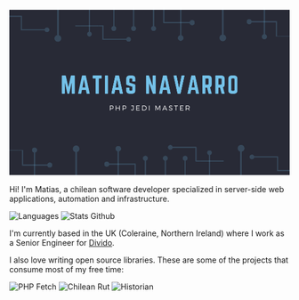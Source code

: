 [![Matias Navarro-Carter header image](/assets/banner.png)](https://mnavarro.dev)

Hi! I'm Matias, a chilean software developer specialized in server-side web applications, automation and infrastructure.

![Languages](https://github-readme-stats.vercel.app/api/top-langs/?username=mnavarrocarter&hide=html&title_color=74c2e9&text_color=fff&icon_color=2bbc8a&bg_color=282a36)
![Stats Github](https://github-readme-stats.vercel.app/api?username=mnavarrocarter&show_icons=true&line_height=27&count_private=true&title_color=74c2e9&text_color=fff&icon_color=74c2e9&bg_color=282a36)

I'm currently based in the UK (Coleraine, Northern Ireland) where I work as a Senior Engineer for [Divido][divido].

I also love writing open source libraries. These are some of the projects that consume most of my free time:

![PHP Fetch](https://github-readme-stats.vercel.app/api/pin?username=mnavarrocarter&repo=php-fetch&title_color=74c2e9&icon_color=74c2e9&text_color=fff&bg_color=282a36)
![Chilean Rut](https://github-readme-stats.vercel.app/api/pin?username=mnavarrocarter&repo=chilean-rut&title_color=74c2e9&icon_color=74c2e9&text_color=fff&bg_color=282a36)
![Historian](https://github-readme-stats.vercel.app/api/pin?username=mnavarrocarter&repo=historian&title_color=74c2e9&icon_color=74c2e9&text_color=fff&bg_color=282a36)

[divido]: https://divido.com
